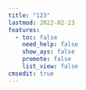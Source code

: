 ```yaml
---
title: "123"
lastmod: 2022-02-23
features:
  - toc: false
    need_help: false
    show_ays: false
    promote: false
    list_view: false
cmsedit: true
---
```

